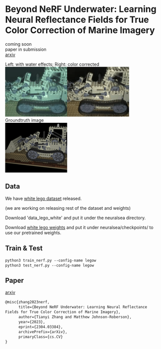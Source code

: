 # Beyond NeRF Underwater: Learning Neural Reflectance Fields for True Color Correction of Marine Imagery
coming soon\
paper in submission\
[arxiv](https://arxiv.org/abs/2304.03384)

Left: with water effects;       Right: color corrected \
![novel view](https://github.com/tyz1030/neuralsea/blob/38b7be23c4f21d43948723782a2576945ddd40ee/novelview.gif "novel view")\
Groundtruth image\
![gt](https://github.com/tyz1030/neuralsea/blob/67a378e6be1095d925fa044a1a5e7d6566f11340/raw081.png "gt")

## Data ##
We have [white lego dataset](https://drive.google.com/drive/folders/1wy5nqjScpv-IhXK34UyBTfYI8LFjChcZ?usp=share_link "white lego") released.

(we are working on releasing rest of the dataset and weights)

Download 'data_lego_white' and put it under the neuralsea directory.

Download [white lego weights](https://drive.google.com/file/d/1t8dh7cV-m5r86lLvkS7ft8tSdnFaQMfx/view?usp=sharing) and put it under neuralsea/checkpoints/ to use our pretrained weights.

## Train & Test ##
```
python3 train_nerf.py --config-name legow
python3 test_nerf.py --config-name legow
```

## Paper ##
[arxiv](https://arxiv.org/abs/2304.03384)
```
@misc{zhang2023nerf,
      title={Beyond NeRF Underwater: Learning Neural Reflectance Fields for True Color Correction of Marine Imagery}, 
      author={Tianyi Zhang and Matthew Johnson-Roberson},
      year={2023},
      eprint={2304.03384},
      archivePrefix={arXiv},
      primaryClass={cs.CV}
}
```
